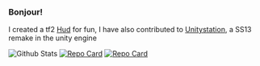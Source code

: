 ### Bonjour!

I created a tf2 [Hud](https://github.com/the-other-autumn/hud) for fun, I have also contributed to [Unitystation](https://github.com/unitystation/unitystation), a SS13 remake in the unity engine

![Github Stats](
https://github-readme-stats.vercel.app/api?username=the-other-autumn&show_icons=true&theme=dark&layout=compact&count_private=true&include_all_commits=true&hide_border=true
)
[![Repo Card](https://github-readme-stats.vercel.app/api/pin/?username=the-other-autumn&repo=hud&theme=dark&hide_border=true)](https://github.com/the-other-autumn/hud)
[![Repo Card](https://github-readme-stats.vercel.app/api/pin/?username=unitystation&repo=unitystation&theme=dark&hide_border=true)](https://github.com/unitystation/unitystation)
